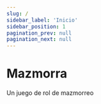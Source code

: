 ```yaml
---
slug: /
sidebar_label: 'Inicio'
sidebar_position: 1
pagination_prev: null
pagination_next: null
---
```


# 

<div class="home">
	<h1 class="home-title mazmorra-font">Mazmorra</h1>
	<!-- <img src="/es/img/entrance.png" alt="Entrance" class="home-img" /> -->
	<p class="home-subtitle">Un juego de rol de mazmorreo</p>
</div>
